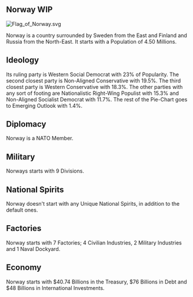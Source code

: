 ## Norway WIP

![Flag_of_Norway.svg](uploads/d9e8dc5934f03481ff4f5cf4ecc5c5f8/Flag_of_Norway.svg.png)

Norway is a country surrounded by Sweden from the East and Finland and Russia from the North-East. It starts with a Population of 4.50 Millions.

## Ideology

Its ruling party is Western Social Democrat with 23% of Popularity. The second closest party is Non-Aligned Conservative with 19.5%. The third closest party is Western Conservative with 18.3%. The other parties with any sort of footing are Nationalistic Right-Wing Populist with 15.3% and Non-Aligned Socialist Democrat with 11.7%. The rest of the Pie-Chart goes to Emerging Outlook with 1.4%.

## Diplomacy

Norway is a NATO Member.

## Military

Norways starts with 9 Divisions.

## National Spirits

Norway doesn't start with any Unique National Spirits, in addition to the default ones.

## Factories

Norway starts with 7 Factories; 4 Civilian Industries, 2 Military Industries and 1 Naval Dockyard.

## Economy

Norway starts with $40.74 Billions in the Treasury, $76 Billions in Debt and $48 Billions in International Investments.
